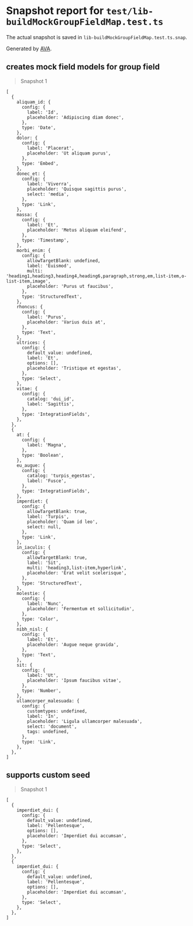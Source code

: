 # Snapshot report for `test/lib-buildMockGroupFieldMap.test.ts`

The actual snapshot is saved in `lib-buildMockGroupFieldMap.test.ts.snap`.

Generated by [AVA](https://avajs.dev).

## creates mock field models for group field

> Snapshot 1

    [
      {
        aliquam_id: {
          config: {
            label: 'Id',
            placeholder: 'Adipiscing diam donec',
          },
          type: 'Date',
        },
        dolor: {
          config: {
            label: 'Placerat',
            placeholder: 'Ut aliquam purus',
          },
          type: 'Embed',
        },
        donec_et: {
          config: {
            label: 'Viverra',
            placeholder: 'Quisque sagittis purus',
            select: 'media',
          },
          type: 'Link',
        },
        massa: {
          config: {
            label: 'Et',
            placeholder: 'Metus aliquam eleifend',
          },
          type: 'Timestamp',
        },
        morbi_enim: {
          config: {
            allowTargetBlank: undefined,
            label: 'Euismod',
            multi: 'heading1,heading3,heading4,heading6,paragraph,strong,em,list-item,o-list-item,image',
            placeholder: 'Purus ut faucibus',
          },
          type: 'StructuredText',
        },
        rhoncus: {
          config: {
            label: 'Purus',
            placeholder: 'Varius duis at',
          },
          type: 'Text',
        },
        ultrices: {
          config: {
            default_value: undefined,
            label: 'Et',
            options: [],
            placeholder: 'Tristique et egestas',
          },
          type: 'Select',
        },
        vitae: {
          config: {
            catalog: 'dui_id',
            label: 'Sagittis',
          },
          type: 'IntegrationFields',
        },
      },
      {
        at: {
          config: {
            label: 'Magna',
          },
          type: 'Boolean',
        },
        eu_augue: {
          config: {
            catalog: 'turpis_egestas',
            label: 'Fusce',
          },
          type: 'IntegrationFields',
        },
        imperdiet: {
          config: {
            allowTargetBlank: true,
            label: 'Turpis',
            placeholder: 'Quam id leo',
            select: null,
          },
          type: 'Link',
        },
        in_iaculis: {
          config: {
            allowTargetBlank: true,
            label: 'Sit',
            multi: 'heading3,list-item,hyperlink',
            placeholder: 'Erat velit scelerisque',
          },
          type: 'StructuredText',
        },
        molestie: {
          config: {
            label: 'Nunc',
            placeholder: 'Fermentum et sollicitudin',
          },
          type: 'Color',
        },
        nibh_nisl: {
          config: {
            label: 'Et',
            placeholder: 'Augue neque gravida',
          },
          type: 'Text',
        },
        sit: {
          config: {
            label: 'Ut',
            placeholder: 'Ipsum faucibus vitae',
          },
          type: 'Number',
        },
        ullamcorper_malesuada: {
          config: {
            customtypes: undefined,
            label: 'In',
            placeholder: 'Ligula ullamcorper malesuada',
            select: 'document',
            tags: undefined,
          },
          type: 'Link',
        },
      },
    ]

## supports custom seed

> Snapshot 1

    [
      {
        imperdiet_dui: {
          config: {
            default_value: undefined,
            label: 'Pellentesque',
            options: [],
            placeholder: 'Imperdiet dui accumsan',
          },
          type: 'Select',
        },
      },
      {
        imperdiet_dui: {
          config: {
            default_value: undefined,
            label: 'Pellentesque',
            options: [],
            placeholder: 'Imperdiet dui accumsan',
          },
          type: 'Select',
        },
      },
    ]

